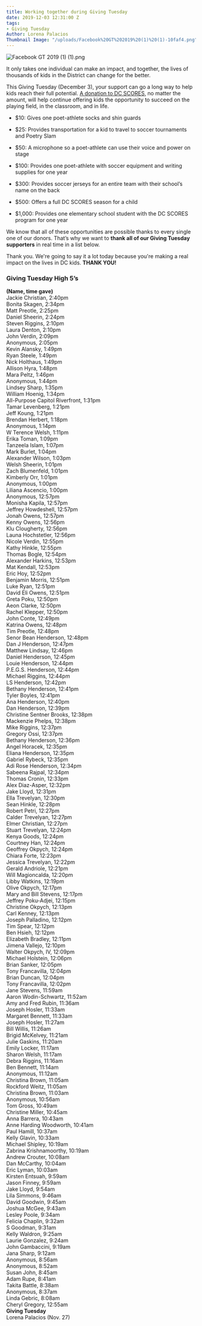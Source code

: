 ```yaml
---
title: Working together during Giving Tuesday
date: 2019-12-03 12:31:00 Z
tags:
- Giving Tuesday
Author: Lorena Palacios
Thumbnail Image: "/uploads/Facebook%20GT%202019%20(1)%20(1)-10faf4.png"
---
```


![Facebook GT 2019 (1) (1).png](/uploads/Facebook%20GT%202019%20(1)%20(1).png)

It only takes one individual can make an impact, and together, the lives of thousands of kids in the District can change for the better.

This Giving Tuesday (December 3), your support can go a long way to help kids reach their full potential. [A donation to DC SCORES](http://bit.ly/GivingTuesdayDCS19), no matter the amount, will help continue offering kids the opportunity to succeed on the playing field, in the classroom, and in life.





* $10: Gives one poet-athlete socks and shin guards

* $25: Provides transportation for a kid to travel to soccer tournaments and Poetry Slam

* $50: A microphone so a poet-athlete can use their voice and power on stage

* $100: Provides one poet-athlete with soccer equipment and writing supplies for one year

* $300: Provides soccer jerseys for an entire team with their school’s name on the back

* $500: Offers a full DC SCORES season for a child

* $1,000: Provides one elementary school student with the DC SCORES program for one year


We know that all of these opportunities are possible thanks to every single one of our donors. That’s why we want to **thank all of our Giving Tuesday supporters** in real time in a list below.

Thank you. We're going to say it a lot today because you're making a real impact on the lives in DC kids. **THANK YOU!**

### Giving Tuesday High 5’s
**(Name, time gave)** <br>
Jackie Christian, 2:40pm <br>
Bonita Skagen, 2:34pm <br>
Matt Preotle, 2:25pm <br>
Daniel Sheerin, 2:24pm <br>
Steven Riggins, 2:10pm <br>
Laura Denton, 2:10pm <br>
John Verdin, 2:09pm <br>
Anonymous, 2:05pm <br>
Kevin Alansky, 1:49pm <br>
Ryan Steele, 1:49pm <br>
Nick Holthaus, 1:49pm <br>
Allison Hyra, 1:48pm <br>
Mara Peltz, 1:46pm <br>
Anonymous, 1:44pm <br>
Lindsey Sharp, 1:35pm <br>
William Hoenig, 1:34pm <br>
All-Purpose Capitol Riverfront, 1:31pm <br>
Tamar Levenberg, 1:21pm <br>
Jeff Koung, 1:21pm <br>
Brendan Herbert, 1:18pm <br>
Anonymous, 1:14pm <br>
W Terence Welsh, 1:11pm <br>
Erika Toman, 1:09pm <br>
Tanzeela Islam, 1:07pm <br>
Mark Burlet, 1:04pm <br>
Alexander Wilson, 1:03pm <br>
Welsh Sheerin, 1:01pm <br>
Zach Blumenfeld, 1:01pm <br>
Kimberly Orr, 1:01pm <br>
Anonymous, 1:00pm <br>
Liliana Ascencio, 1:00pm <br>
Anonymous, 12:57pm <br>
Monisha Kapila, 12:57pm <br>
Jeffrey Howdeshell, 12:57pm <br>
Jonah Owens, 12:57pm <br>
Kenny Owens, 12:56pm <br>
Klu Clougherty, 12:56pm <br>
Launa Hochstetler, 12:56pm <br>
Nicole Verdin, 12:55pm <br>
Kathy Hinkle, 12:55pm <br>
Thomas Bogle, 12:54pm <br>
Alexander Harkins, 12:53pm <br>
Mat Kendall, 12:53pm <br>
Eric Hoy, 12:52pm <br>
Benjamin Morris, 12:51pm <br>
Luke Ryan, 12:51pm <br>
David Eli Owens, 12:51pm <br>
Greta Poku, 12:50pm <br>
Aeon Clarke, 12:50pm <br>
Rachel Klepper, 12:50pm <br>
John Conte, 12:49pm <br>
Katrina Owens, 12:48pm <br>
Tim Preotle, 12:48pm <br>
Senor Bean Henderson, 12:48pm <br>
Dan J Henderson, 12:47pm <br>
Matthew Lindsay, 12:46pm <br>
Daniel Henderson, 12:45pm <br>
Louie Henderson, 12:44pm <br>
P.E.G.S. Henderson, 12:44pm <br>
Michael Riggins, 12:44pm <br>
LS Henderson, 12:42pm <br>
Bethany Henderson, 12:41pm <br>
Tyler Boyles, 12:41pm <br>
Ana Henderson, 12:40pm <br>
Dan Henderson, 12:39pm <br>
Christine Sentner Brooks, 12:38pm <br>
Mackenzie Phelps, 12:38pm <br>
Mike Riggins, 12:37pm <br>
Gregory Ossi, 12:37pm <br>
Bethany Henderson, 12:36pm <br>
Angel Horacek, 12:35pm <br>
Eliana Henderson, 12:35pm <br>
Gabriel Rybeck, 12:35pm <br>
Adi Rose Henderson, 12:34pm <br>
Sabeena Rajpal, 12:34pm <br>
Thomas Cronin, 12:33pm <br>
Alex Diaz-Asper, 12:32pm <br>
Jake Lloyd, 12:31pm <br>
Ella Trevelyan, 12:30pm <br>
Sean Hinkle, 12:28pm <br>
Robert Petri, 12:27pm <br>
Calder Trevelyan, 12:27pm <br>
Elmer Christian, 12:27pm <br>
Stuart Trevelyan, 12:24pm <br>
Kenya Goods, 12:24pm <br>
Courtney Han, 12:24pm <br>
Geoffrey Okpych, 12:24pm <br>
Chiara Forte, 12:23pm <br>
Jessica Trevelyan, 12:22pm <br>
Gerald Andriole, 12:21pm <br>
Will Magioncalda, 12:20pm <br>
Libby Watkins, 12:19pm <br>
Olive Okpych, 12:17pm <br>
Mary and Bill Stevens, 12:17pm <br>
Jeffrey Poku-Adjei, 12:15pm <br>
Christine Okpych, 12:13pm <br>
Carl Kenney, 12:13pm <br>
Joseph Palladino, 12:12pm <br>
Tim Spear, 12:12pm <br>
Ben Hsieh, 12:12pm <br>
Elizabeth Bradley, 12:11pm <br>
Jimena Vallejo, 12:10pm <br>
Walter Okpych, IV, 12:09pm <br>
Michael Holstein, 12:06pm <br>
Brian Sanker, 12:05pm <br>
Tony Francavilla, 12:04pm <br>
Brian Duncan, 12:04pm <br>
Tony Francavilla, 12:02pm <br>
Jane Stevens, 11:59am <br>
Aaron Wodin-Schwartz, 11:52am <br>
Amy and Fred Rubin, 11:36am <br>
Joseph Hosler, 11:33am <br>
Margaret Bennett, 11:33am <br>
Joseph Hosler, 11:27am <br>
Bill Willis, 11:26am <br>
Brigid McKelvey, 11:21am <br>
Julie Gaskins, 11:20am <br>
Emily Locker, 11:17am <br>
Sharon Welsh, 11:17am <br>
Debra Riggins, 11:16am <br>
Ben Bennett, 11:14am <br>
Anonymous, 11:12am <br>
Christina Brown, 11:05am <br>
Rockford Weitz, 11:05am <br>
Christina Brown, 11:03am <br>
Anonymous, 10:56am <br>
Tom Gross, 10:49am <br>
Christine Miller, 10:45am <br>
Anna Barrera, 10:43am <br>
Anne Harding Woodworth, 10:41am <br>
Paul Hamill, 10:37am <br>
Kelly Glavin, 10:33am <br>
Michael Shipley, 10:19am <br>
Zabrina Krishnamoorthy, 10:19am <br>
Andrew Crouter, 10:08am <br>
Dan McCarthy, 10:04am <br>
Eric Lyman, 10:03am <br>
Kirsten Entsuah, 9:59am <br>
Jason Finney, 9:59am <br>
Jake Lloyd, 9:54am <br>
Lila Simmons, 9:46am <br>
David Goodwin, 9:45am <br>
Joshua McGee, 9:43am <br>
Lesley Poole, 9:34am <br>
Felicia Chaplin, 9:32am <br>
S Goodman, 9:31am <br>
Kelly Waldron, 9:25am <br>
Laurie Gonzalez, 9:24am <br>
John Gambaccini, 9:19am <br>
Jana Sharp, 9:12am <br>
Anonymous, 8:56am <br>
Anonymous, 8:52am <br>
Susan John, 8:45am <br>
Adam Rupe, 8:41am <br>
Takita Battle, 8:38am <br>
Anonymous, 8:37am <br>
Linda Gebric, 8:08am <br>
Cheryl Gregory, 12:55am <br>
**Giving Tuesday** <br>
Lorena Palacios (Nov. 27) <br>